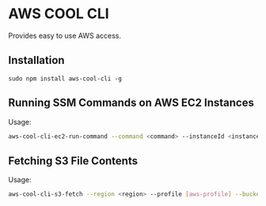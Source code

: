 # AWS COOL CLI
Provides easy to use AWS access.

## Installation
```
sudo npm install aws-cool-cli -g
```

## Running SSM Commands on AWS EC2 Instances
Usage:
```sh
aws-cool-cli-ec2-run-command --command <command> --instanceId <instance-id> --region <region> --profile [aws-profile] --s3Bucket [log-output-s3-bucket] --task <task-name>
```

## Fetching S3 File Contents
Usage:
```sh
aws-cool-cli-s3-fetch --region <region> --profile [aws-profile] --bucket <bucket-name> --path <path>
```